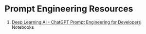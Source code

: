 # Prompt Engineering Resources

1. [Deep Learning AI - ChatGPT Prompt Engineering for Developers](https://www.deeplearning.ai/short-courses/chatgpt-prompt-engineering-for-developers/) Notebooks
